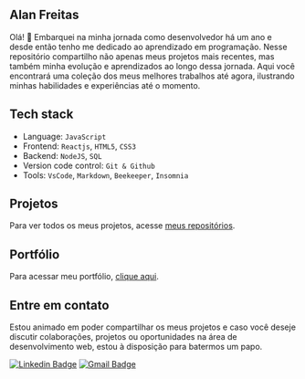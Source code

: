 ## Alan Freitas 

Olá! 👋 Embarquei na minha jornada como desenvolvedor há um ano e desde então tenho me dedicado ao aprendizado em programação. Nesse repositório compartilho não apenas meus projetos mais recentes, mas também minha evolução e aprendizados ao longo dessa jornada. Aqui você encontrará uma coleção dos meus melhores trabalhos até agora, ilustrando minhas habilidades e experiências até o momento. 

## Tech stack
- Language: `JavaScript`
- Frontend: `Reactjs`, `HTML5`, `CSS3`
- Backend: `NodeJS`, `SQL`
- Version code control: `Git & Github`
- Tools: `VsCode`, `Markdown`, `Beekeeper`, `Insomnia`

## Projetos
Para ver todos os meus projetos, acesse <a href="https://github.com/freitasbr01?tab=repositories">meus repositórios</a>.

## Portfólio
Para acessar meu portfólio, <a href="https://alanfreitas.netlify.app/">clique aqui</a>.




## Entre em contato

Estou animado em poder compartilhar os meus projetos e caso você deseje discutir colaborações, projetos ou oportunidades na área de desenvolvimento web, estou à disposição para batermos um papo.

[![Linkedin Badge](https://img.shields.io/badge/-Alan_Freitas-blue?style=flat-square&logo=Linkedin&logoColor=white&link=https://www.linkedin.com/in/alanfreitasbr01/)](https://www.linkedin.com/in/alanfreitasbr01/)
[![Gmail Badge](https://img.shields.io/badge/-freitasbr01@gmail.com-c14438?style=flat-square&logo=Gmail&logoColor=white&link=mailto:freitasbr01@gmail.com)](mailto:freitasbr01@gmail.com)


